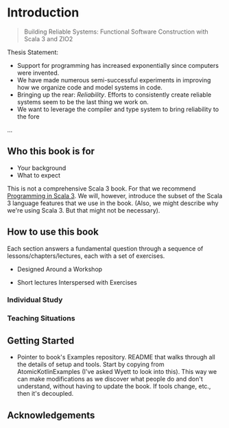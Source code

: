 # Introduction
> Building Reliable Systems: Functional Software Construction with Scala 3 and ZIO2

Thesis Statement:

* Support for programming has increased exponentially since computers were
  invented.
* We have made numerous semi-successful experiments in improving how we organize
  code and model systems in code.
* Bringing up the rear: *Reliability*. Efforts to consistently create reliable
  systems seem to be the last thing we work on.
* We want to leverage the compiler and type system to bring reliability to
  the fore

...

## Who this book is for

* Your background
* What to expect

This is not a comprehensive Scala 3 book. For that we recommend [Programming in
Scala 3](https://www.TODO.com). We will, however, introduce the subset of the Scala 3 language
features that we use in the book. (Also, we might describe why we're using
Scala 3. But that might not be necessary).

## How to use this book

Each section answers a fundamental question through a sequence of
lessons/chapters/lectures, each with a set of exercises.

* Designed Around a Workshop

* Short lectures Interspersed with Exercises

### Individual Study

### Teaching Situations

## Getting Started

* Pointer to book's Examples repository. README that walks through all the
  details of setup and tools. Start by copying from AtomicKotlinExamples (I've
  asked Wyett to look into this). This way we can make modifications as we
  discover what people do and don't understand, without having to update the
  book. If tools change, etc., then it's decoupled.

## Acknowledgements
